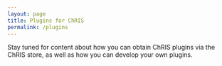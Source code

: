 ```yaml
---
layout: page
title: Plugins for ChRIS
permalink: /plugins
---
```


Stay tuned for content about how you can obtain ChRIS plugins via the ChRIS store, as well as how you can develop your own plugins.

